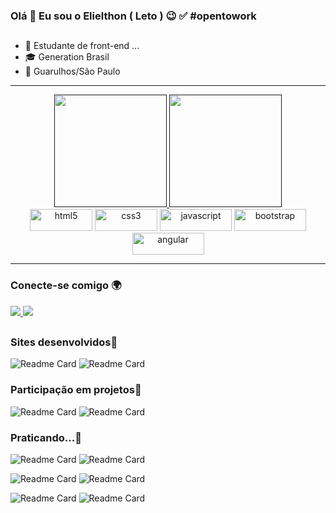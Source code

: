 ### Olá 👋 Eu sou o Elielthon ( Leto ) 😉 ✅ #opentowork
##

- 🚀 Estudante de front-end ...
- 🎓 Generation Brasil
- 📍 Guarulhos/São Paulo
<hr>
<div align="center"> 
  <a href="">
    <img height="180em" src="https://github-readme-stats.vercel.app/api?username=letomurakai&show_icons=true&locale=pt-br&theme=radical" />
  </a>
  <a href="">
    <img height="180em" src="https://github-readme-stats.vercel.app/api/top-langs/?username=letomurakai&layout=compact&locale=pt-br&theme=radical" />
  </a>
</div>
<div align="center">
  <img alt="html5" height="35" width="100" src="https://img.shields.io/badge/HTML5-E34F26?style=for-the-badge&logo=html5&logoColor=white" />
  <img alt="css3" height="35" width="100" src="https://img.shields.io/badge/CSS3-1572B6?style=for-the-badge&logo=css3&logoColor=white" />
  <img alt="javascript" height="35" width="115" src="https://img.shields.io/badge/JavaScript-F7DF1E?style=for-the-badge&logo=javascript&logoColor=black" />
  <img alt="bootstrap" height="35" width="115" src="https://img.shields.io/badge/Bootstrap-563D7C?style=for-the-badge&logo=bootstrap&logoColor=white" />
  <img alt="angular" height="35" width="115" src="https://img.shields.io/badge/Angular-DD0031?style=for-the-badge&logo=angular&logoColor=white" />
</div>
<hr>

### Conecte-se comigo 🌍


<div align="start">
  <a href="https://www.linkedin.com/in/elielthon-soares/">
    <img src="https://img.shields.io/badge/LinkedIn-0077B5?style=for-the-badge&logo=linkedin&logoColor=white">
  </a>
  <a href="https://github.com/LetoMurakai">
    <img src="https://img.shields.io/badge/GitHub-100000?style=for-the-badge&logo=github&logoColor=white">
  </a>
</div>

##

### Sites desenvolvidos🧱
![Readme Card](https://github-readme-stats.vercel.app/api/pin/?username=letomurakai&repo=mojave&theme=dracula)
![Readme Card](https://github-readme-stats.vercel.app/api/pin/?username=letomurakai&repo=Horizon-site&theme=dracula)

### Participação em projetos🤝
![Readme Card](https://github-readme-stats.vercel.app/api/pin/?username=letomurakai&repo=illuminer-Angular&theme=tokyonight)
![Readme Card](https://github-readme-stats.vercel.app/api/pin/?username=DavidCostaMariano&repo=Projeto-Integrador&theme=tokyonight)

### Praticando...💪
![Readme Card](https://github-readme-stats.vercel.app/api/pin/?username=letomurakai&repo=turma21&theme=dark)
![Readme Card](https://github-readme-stats.vercel.app/api/pin/?username=letomurakai&repo=fundamentosPython&theme=dark)

![Readme Card](https://github-readme-stats.vercel.app/api/pin/?username=letomurakai&repo=BlogPessoalcomAngular&theme=dark)
![Readme Card](https://github-readme-stats.vercel.app/api/pin/?username=letomurakai&repo=fundamentosWebFramework&theme=dark)

![Readme Card](https://github-readme-stats.vercel.app/api/pin/?username=letomurakai&repo=fundamentosHtml&theme=dark)
![Readme Card](https://github-readme-stats.vercel.app/api/pin/?username=letomurakai&repo=blogPessoal&theme=dark)

##
